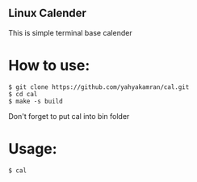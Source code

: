 ## Linux Calender

This is simple terminal base calender

# How to use:
```` console
$ git clone https://github.com/yahyakamran/cal.git
$ cd cal
$ make -s build 
````

Don't forget to put cal  into bin folder

# Usage:
```console
$ cal
```
